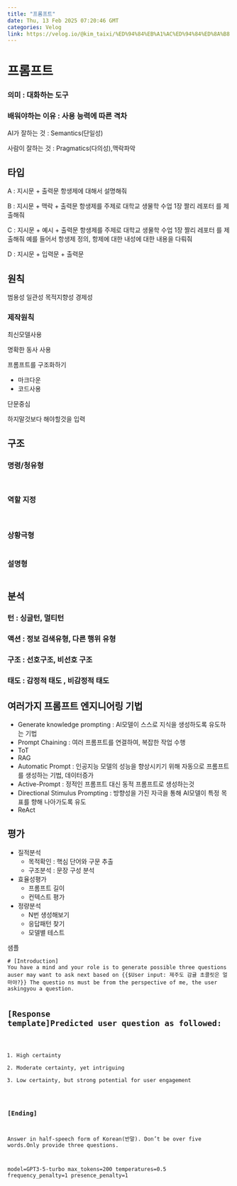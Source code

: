 ```yaml
---
title: "프롬프트"
date: Thu, 13 Feb 2025 07:20:46 GMT
categories: Velog
link: https://velog.io/@kim_taixi/%ED%94%84%EB%A1%AC%ED%94%84%ED%8A%B8
---
```


<h1 id="프롬프트">프롬프트</h1>
<h3 id="의미--대화하는-도구">의미 : 대화하는 도구</h3>
<h3 id="배워야하는-이유--사용-능력에-따른-격차">배워야하는 이유 : 사용 능력에 따른 격차</h3>
<p>AI가 잘하는 것 : Semantics(단일성)</p>
<p>사람이 잘하는 것 : Pragmatics(다의성),맥락파악 </p>
<h2 id="타입">타입</h2>
<p>A : 지시문 + 출력문  항생제에 대해서 설명해줘</p>
<p>B : 지시문 + 맥락 + 출력문 항생제를 주제로 대학교 생물학 수업 1장 짤리 레포터 를 제출해줘 </p>
<p>C : 지시문 + 예시  + 출력문 항생제를 주제로 대학교 생물학 수업 1장 짤리 레포터 를 제출해줘 예를 들어서 항생제 정의, 항제에 대한 내성에 대한 내용을 다뤄줘</p>
<p>D : 지시문 + 입력문 + 출력문 </p>
<h2 id="원칙">원칙</h2>
<p>범용성 일관성 목적지향성 경제성 </p>
<h3 id="제작원칙">제작원칙</h3>
<p>최신모델사용</p>
<p>명확한  동사 사용 </p>
<p>프롬프트를 구조화하기</p>
<ul>
<li>마크다운</li>
<li>코드사용</li>
</ul>
<p>단문중심</p>
<p>하지말것보다 해야할것을 입력</p>
<h2 id="구조">구조</h2>
<h3 id="명령청유형">명령/청유형</h3>
<p><img alt="" src="https://velog.velcdn.com/images/kim_taixi/post/914bcb4f-16d4-466f-8d77-eca0ca5eb972/image.png" /></p>
<p><img alt="" src="https://velog.velcdn.com/images/kim_taixi/post/f3014369-48b1-47e8-ba80-d1d6581dcf41/image.png" /></p>
<h3 id="역할-지정">역할 지정</h3>
<p><img alt="" src="https://velog.velcdn.com/images/kim_taixi/post/7a174fa6-a44d-412b-bba3-5e354f533507/image.png" />
<img alt="" src="https://velog.velcdn.com/images/kim_taixi/post/e2ed38a5-0fbe-4603-b31a-ba90c466918c/image.png" /></p>
<h3 id="상황극형">상황극형</h3>
<p><img alt="" src="https://velog.velcdn.com/images/kim_taixi/post/50fe054e-3467-4701-a5fd-07cfb44f834e/image.png" /></p>
<h3 id="설명형">설명형</h3>
<p><img alt="" src="https://velog.velcdn.com/images/kim_taixi/post/e569c791-3242-488a-aeb8-f46ffc8f4135/image.png" /></p>
<h2 id="분석">분석</h2>
<h3 id="턴--싱글턴-멀티턴">턴 : 싱글턴, 멀티턴</h3>
<h3 id="액션--정보-검색유형-다른-행위-유형">액션 : 정보 검색유형, 다른 행위 유형</h3>
<h3 id="구조--선호구조-비선호-구조">구조 : 선호구조, 비선호 구조</h3>
<h3 id="태도--감정적-태도--비감정적-태도">태도 : 감정적 태도 , 비감정적 태도</h3>
<h2 id="여러가지-프롬프트-엔지니어링-기법">여러가지 프롬프트 엔지니어링 기법</h2>
<ul>
<li>Generate knowledge prompting : AI모델이 스스로 지식을 생성하도록 유도하는 기법</li>
<li>Prompt Chaining : 여러 프롬프트를 연결하여, 복잡한 작업 수행</li>
<li>ToT</li>
<li>RAG</li>
<li>Automatic Prompt : 인공지능 모델의 성능을 향상시키기 위해 자동으로 프롬프트를 생성하는 기법, 데이터증가</li>
<li>Active-Prompt : 정적인 프롬프트 대신 동적 프롬프트로 생성하는것</li>
<li>Directional Stimulus Prompting : 방향성을 가진 자극을 통해 AI모델이 특정 목표를 향해 나아가도록 유도</li>
<li>ReAct</li>
</ul>
<h2 id="평가">평가</h2>
<ul>
<li>질적분석<ul>
<li>목적확인 : 핵심 단어와 구문 추출</li>
<li>구조분석 : 문장 구성 분석</li>
</ul>
</li>
<li>효율성평가<ul>
<li>프롬프트 길이</li>
<li>컨텍스트 평가</li>
</ul>
</li>
<li>정량분석<ul>
<li>N번 생성해보기</li>
<li>응답패턴 찾기</li>
<li>모델별 테스트</li>
</ul>
</li>
</ul>
<p>샘플</p>
<pre><code class="language-python"># [Introduction]
You have a mind and your role is to generate possible three questions auser may want to ask next based on {{$User input: 제주도 감귤 초콜릿은 얼마야?}} The questio ns must be from the perspective of me, the user askingyou a question.

## [Response template]Predicted user question as followed:
1. High certainty
2. Moderate certainty, yet intriguing
3. Low certainty, but strong potential for user engagement

### [Ending]
Answer in half-speech form of Korean(반말).
Don’t be over five words.Only provide three questions.

model=GPT3-5-turbo
max_tokens=200
temperatures=0.5
frequency_penalty=1
presence_penalty=1</code></pre>
<p><img alt="" src="https://velog.velcdn.com/images/kim_taixi/post/9c0cb8bc-53c3-4058-b1b6-c154bdd99511/image.png" /></p>
